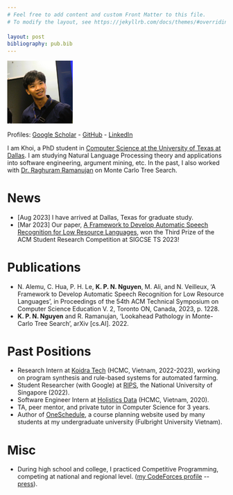 ```yaml
---
# Feel free to add content and custom Front Matter to this file.
# To modify the layout, see https://jekyllrb.com/docs/themes/#overriding-theme-defaults

layout: post
bibliography: pub.bib
---
```


<img src='assets/ava-shirt.JPG' width="30%">

Profiles: [Google Scholar](https://scholar.google.com/citations?user=-oyrpkoAAAAJ&hl=en) - [GitHub](https://github.com/npnkhoi) - [LinkedIn](https://www.linkedin.com/in/npnkhoi/)

I am Khoi, a PhD student in [Computer Science at the University of Texas at Dallas](https://cs.utdallas.edu/). I am studying Natural Language Processing theory and applications into software engineering, argument mining, etc. In the past, I also worked with [Dr. Raghuram Ramanujan](https://www.davidson.edu/people/raghu-ramanujan) on Monte Carlo Tree Search.

<!-- Research interests:
1. Natural Language Processing: text embeddings, text generation, speech recognition, program synthesis, etc.
2. Computer game playing: reinforcement learning, adversarial search
3. Software Engineering by applying Machine Learning techniques -->

# News
- [Aug 2023] I have arrived at Dallas, Texas for graduate study.
- [Mar 2023] Our paper, [A Framework to Develop Automatic Speech Recognition for Low Resource Languages](https://dl.acm.org/doi/10.1145/3545947.3573271), won the Third Prize of the ACM Student Research Competition at SIGCSE TS 2023!

# Publications

- N. Alemu, C. Hua, P. H. Le, **K. P. N. Nguyen**, M. Ali, and N. Veilleux, ‘A Framework to Develop Automatic Speech Recognition for Low Resource Languages’, in Proceedings of the 54th ACM Technical Symposium on Computer Science Education V. 2, Toronto ON, Canada, 2023, p. 1228.
- **K. P. N. Nguyen** and R. Ramanujan, ‘Lookahead Pathology in Monte-Carlo Tree Search’, arXiv [cs.AI]. 2022.

# Past Positions
- Research Intern at [Koidra Tech](https://www.koidra.ai/) (HCMC, Vietnam, 2022-2023), working on program synthesis and rule-based systems for automated farming.
- Student Researcher (with Google) at [RIPS](https://ims.nus.edu.sg/events/rips2022/), the National University of Singapore (2022).
- Software Engineer Intern at [Holistics Data](https://www.holistics.io/) (HCMC, Vietnam, 2020).
- TA, peer mentor, and private tutor in Computer Science for 3 years.
- Author of [OneSchedule](https://npnkhoi.github.io/oneschedule/), a course planning website used by many students at my undergraduate university (Fulbright University Vietnam).



# Misc
- During high school and college, I practiced Competitive Programming, competing at national and regional level. ([my CodeForces profile](https://codeforces.com/profile/pazabol) -- [press](https://fulbright.edu.vn/fulbright-students-win-bronze-medal-at-icpc-asia-can-tho-regional-contest/)).
<!-- - Other press: [[1]](https://fulbright.edu.vn/fulbright-grants-first-awards-for-series-of-community-minded-projects/), [[2]](https://baokhanhhoa.vn/xa-hoi/giao-duc/201505/rieng-uoc-mo-chung-dam-me-2387073/) -->